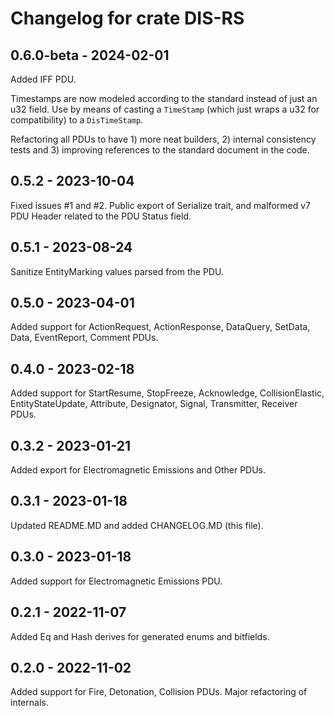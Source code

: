 # Changelog for crate DIS-RS

## 0.6.0-beta - 2024-02-01
Added IFF PDU.

Timestamps are now modeled according to the standard instead of just an u32 field. Use by means of casting a ```TimeStamp``` (which just wraps a u32 for compatibility) to a ```DisTimeStamp```.

Refactoring all PDUs to have 1) more neat builders, 2) internal consistency tests and 3) improving references to the standard document in the code.

## 0.5.2 - 2023-10-04
Fixed issues #1 and #2. Public export of Serialize trait, and malformed v7 PDU Header related to the PDU Status field.

## 0.5.1 - 2023-08-24
Sanitize EntityMarking values parsed from the PDU.

## 0.5.0 - 2023-04-01
Added support for ActionRequest, ActionResponse, DataQuery, SetData, Data, EventReport, Comment PDUs.

## 0.4.0 - 2023-02-18
Added support for StartResume, StopFreeze, Acknowledge, CollisionElastic, EntityStateUpdate, Attribute, Designator, Signal, Transmitter, Receiver PDUs.

## 0.3.2 - 2023-01-21
Added export for Electromagnetic Emissions and Other PDUs.

## 0.3.1 - 2023-01-18
Updated README.MD and added CHANGELOG.MD (this file).

## 0.3.0 - 2023-01-18
Added support for Electromagnetic Emissions PDU.

## 0.2.1 - 2022-11-07
Added Eq and Hash derives for generated enums and bitfields.

## 0.2.0 - 2022-11-02
Added support for Fire, Detonation, Collision PDUs.
Major refactoring of internals.